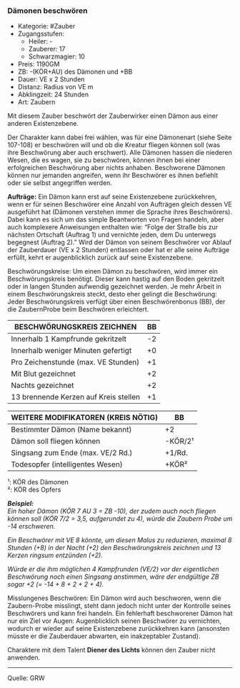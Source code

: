 ### Dämonen beschwören

- Kategorie: #Zauber
- Zugangsstufen:
  - Heiler: -
  - Zauberer: 17
  - Schwarzmagier: 10
- Preis: 1190GM
- ZB: -(KÖR+AU) des Dämonen und +BB
- Dauer: VE x 2 Stunden
- Distanz: Radius von VE m
- Abklingzeit: 24 Stunden
- Art: Zaubern

Mit diesem Zauber beschwört der Zauberwirker einen Dämon aus einer anderen Existenzebene.

Der Charakter kann dabei frei wählen, was für eine Dämonenart (siehe Seite 107-108) er beschwören will und ob die Kreatur fliegen können soll (was ihre Beschwörung aber auch erschwert). Alle Dämonen hassen die niederen Wesen, die es wagen, sie zu beschwören, können ihnen bei einer erfolgreichen Beschwörung aber nichts anhaben. Beschworene Dämonen können nur jemanden angreifen, wenn ihr Beschwörer es ihnen befiehlt oder sie selbst angegriffen werden.

**Aufträge:** Ein Dämon kann erst auf seine Existenzebene zurückkehren, wenn er für seinen Beschwörer eine Anzahl von Aufträgen gleich dessen VE ausgeführt hat (Dämonen verstehen immer die Sprache ihres Beschwörers). Dabei kann es sich um das simple Beantworten von Fragen handeln, aber auch komplexere Anweisungen enthalten wie: “Folge der Straße bis zur nächsten Ortschaft (Auftrag 1) und vernichte jeden, dem Du unterwegs begegnest (Auftrag 2).” Wird der Dämon von seinem Beschwörer vor Ablauf der Zauberdauer (VE x 2 Stunden) entlassen oder hat er alle seine Aufträge erfüllt, kehrt er augenblicklich zurück auf seine Existenzebene.

Beschwörungskreise: Um einen Dämon zu beschwören, wird immer ein Beschwörungskreis benötigt. Dieser kann hastig auf den Boden gekritzelt oder in langen Stunden aufwendig gezeichnet werden. Je mehr Arbeit in einem Beschwörungskreis steckt, desto eher gelingt die Beschwörung: Jeder Beschwörungskreis verfügt über einen Beschwörenbonus (BB), der die ZaubernProbe beim Beschwören erleichtert.

| BESCHWÖRUNGSKREIS ZEICHNEN            | BB  |
| ------------------------------------- | --- |
| Innerhalb 1 Kampfrunde gekritzelt     | -2  |
| Innerhalb weniger Minuten gefertigt   | +0  |
| Pro Zeichenstunde (max. VE Stunden)   | +1  |
| Mit Blut gezeichnet                   | +2  |
| Nachts gezeichnet                     | +2  |
| 13 brennende Kerzen auf Kreis stellen | +1  |

| WEITERE MODIFIKATOREN (KREIS NÖTIG) | BB      |
| ----------------------------------- | ------- |
| Bestimmter Dämon (Name bekannt)     | +2      |
| Dämon soll fliegen können           | -KÖR/2¹ |
| Singsang zum Ende (max. VE/2 Rd.)   | +1/Rd.  |
| Todesopfer (intelligentes Wesen)    | +KÖR²   |

¹: KÖR des Dämonen  
²: KÖR des Opfers

**_Beispiel:_**  
_Ein hoher Dämon (KÖR 7 AU 3 = ZB -10), der zudem auch noch fliegen können soll (KÖR 7/2 = 3,5, aufgerundet zu 4), würde die Zaubern Probe um -14 erschweren._

_Ein Beschwörer mit VE 8 könnte, um diesen Malus zu reduzieren, maximal 8 Stunden (+8) in der Nacht (+2) den Beschwörungskreis zeichnen und 13 Kerzen ringsum entzünden (+2)._

_Würde er die ihm möglichen 4 Kampfrunden (VE/2) vor der eigentlichen Beschwörung noch einen Singsang anstimmen, wäre der endgültige ZB sogar +2 (= -14 + 8 + 2 + 2 + 4)._

Misslungenes Beschwören: Ein Dämon wird auch beschworen, wenn die Zaubern-Probe misslingt, steht dann jedoch nicht unter der Kontrolle seines Beschwörers und kann frei handeln. Ein fehlerhaft beschworener Dämon hat nur ein Ziel vor Augen: Augenblicklich seinen Beschwörer zu vernichten, wodurch er wieder auf seine Existenzebene zurückkehren kann (ansonsten müsste er die Zauberdauer abwarten, ein inakzeptabler Zustand).

Charaktere mit dem Talent **Diener des Lichts** können den Zauber nicht anwenden.

---

Quelle: GRW
